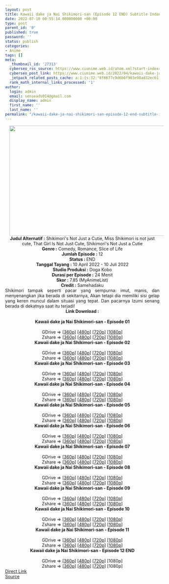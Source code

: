 ```yaml
---
layout: post
title: Kawaii dake ja Nai Shikimori-san (Episode 12 END) Subtitle Indonesia
date: 2022-07-10 00:55:14.000000000 +00:00
type: post
parent_id: '0'
published: true
password: ''
status: publish
categories:
- Anime
tags: []
meta:
  _thumbnail_id: '27313'
  cyberseo_rss_source: https://www.ciunime.web.id/atom.xml?start-index=1
  cyberseo_post_link: https://www.ciunime.web.id/2022/04/kawaii-dake-ja-nai-shikimori-san.html
  _jetpack_related_posts_cache: a:1:{s:32:"8f6677c9d6b0f903e98ad32ec61f8deb";a:2:{s:7:"expires";i:1657459016;s:7:"payload";a:3:{i:0;a:1:{s:2:"id";i:27067;}i:1;a:1:{s:2:"id";i:26983;}i:2;a:1:{s:2:"id";i:27177;}}}}
  rank_math_internal_links_processed: '1'
author:
  login: admin
  email: senseads014@gmail.com
  display_name: admin
  first_name: ''
  last_name: ''
permalink: "/kawaii-dake-ja-nai-shikimori-san-episode-12-end-subtitle-indonesia/"
---
```

<div class="separator" style="clear: both; text-align: center;"><a href="https://blogger.googleusercontent.com/img/b/R29vZ2xl/AVvXsEj2YEE0hmCnMjSKPRDHKPmxEZ7gVvOyYSLoCHgeo3wmASW4K2g7TLSASRhJD6Qthqx1MppSztVjGOsa7STSS_cS8OveajYhhMSkx28izrLuWKYi2OidsrzxYPnPSk-nR-utMp7qO3Qj1PbICyqjGeArRDxs5KHd3t1CnOkIHHIlyaa6gpafdgoZqRY_/s1280/Kawaii%20dake%20ja%20Nai%20Shikimori-san.jpg" style="margin-left: 1em; margin-right: 1em;"><img border="0" data-original-height="720" data-original-width="1280" height="360" src="{{ site.baseurl }}/assets/2022/07/Kawaii%20dake%20ja%20Nai%20Shikimori-san.jpg" width="640" /></a></div>
<div class="separator" style="clear: both; text-align: center;"></div>
<div style="text-align: center;"><b>Judul</b><b><b> Alternatif</b> :</b> Shikimori's Not Just a Cutie, Miss Shikimori is not just cute, That Girl Is Not Just Cute,&nbsp;Shikimori's Not Just a Cutie</div>
<div style="text-align: center;"><b><b>Genre :</b></b> Comedy, Romance, Slice of Life</div>
<div style="text-align: center;"><b>Jumlah Episode :</b> 12<br /><b>Status :&nbsp;</b>END<br /><b>Tanggal Tayang :</b> 10 April&nbsp;2022 - 10 Juli 2022<br /><b>Studio Produksi :</b>&nbsp;Doga Kobo<br /><b>Durasi per Episode :</b> 24 Menit</div>
<div style="text-align: center;"><b>Skor :</b> 7.85 (MyAnimeList)</div>
<div style="text-align: center;"><b>Credit :</b>&nbsp;Samehadaku</div>
<div style="text-align: center;"></div>
<div style="text-align: justify;">Shikimori tampak seperti pacar yang sempurna: imut, manis, dan menyenangkan jika berada di sekitarnya, Akan tetapi dia memiliki sisi gelap yang keren muncul dalam situasi yang tepat. Dan pacarnya Izumi senang berada di dekatnya saat itu terjadi!</div>
<div style="text-align: justify;"></div>
<div style="text-align: justify;"></div>
<div style="text-align: center;">
<div style="text-align: center;">
<div style="text-align: left;">
<div style="text-align: center;"><b>Link Download :</b></div>
<div style="text-align: center;"><b><br /></b></div>
<div style="text-align: center;"><span style="text-align: left;"><b>Kawaii dake ja Nai Shikimori-san&nbsp;</b></span><b>- Episode 01</b></div>
<div style="text-align: center;"><b><br /></b></div>
<div style="text-align: center;">GDrive =&gt; [<a href="https://acefile.co/f/72253576/kdjns-01-360p-samehadaku-care-mp4" target="_blank" rel="noopener">360p</a>] [<a href="https://acefile.co/f/72253582/kdjns-01-480p-samehadaku-care-mp4" target="_blank" rel="noopener">480p</a>] [<a href="https://acefile.co/f/72253830/kdjns-01-mp4hd-samehadaku-care-mp4" target="_blank" rel="noopener">720p</a>] [<a href="https://acefile.co/f/72254261/kdjns-01-fullhd-samehadaku-care-mp4" target="_blank" rel="noopener">1080p</a>]</div>
<div style="text-align: center;">Zshare =&gt; [<a href="https://www59.zippyshare.com/v/5BxBibyZ/file.html" target="_blank" rel="noopener">360p</a>] [<a href="https://www59.zippyshare.com/v/fL1nTz8F/file.html" target="_blank" rel="noopener">480p</a>] [<a href="https://www12.zippyshare.com/v/zC9BDuuN/file.html" target="_blank" rel="noopener">720p</a>] [<a href="https://www32.zippyshare.com/v/qIz4q5xn/file.html" target="_blank" rel="noopener">1080p</a>]</div>
<div style="text-align: center;"></div>
<div style="text-align: center;">
<div><span style="text-align: left;"><b>Kawaii dake ja Nai Shikimori-san&nbsp;</b></span><b>- Episode 02</b></div>
<div><b><br /></b></div>
<div>GDrive =&gt; [<a href="https://acefile.co/f/72797666/kdjns-02-360p-samehadaku-care-mp4" target="_blank" rel="noopener">360p</a>] [<a href="https://acefile.co/f/72797674/kdjns-02-480p-samehadaku-care-mp4" target="_blank" rel="noopener">480p</a>] [<a href="https://acefile.co/f/72797952/kdjns-02-mp4hd-samehadaku-care-mp4" target="_blank" rel="noopener">720p</a>] [<a href="https://acefile.co/f/72798551/kdjns-02-fullhd-samehadaku-care-mp4" target="_blank" rel="noopener">1080p</a>]</div>
<div>Zshare =&gt; [<a href="https://www114.zippyshare.com/v/EN6UL0PE/file.html" target="_blank" rel="noopener">360p</a>] [<a href="https://www114.zippyshare.com/v/C6HUJ60U/file.html" target="_blank" rel="noopener">480p</a>] [<a href="https://www98.zippyshare.com/v/WweZWixZ/file.html" target="_blank" rel="noopener">720p</a>] [<a href="https://www96.zippyshare.com/v/AAFvzebc/file.html" target="_blank" rel="noopener">1080p</a>]</div>
<div></div>
<div>
<div><span style="text-align: left;"><b>Kawaii dake ja Nai Shikimori-san&nbsp;</b></span><b>- Episode 03</b></div>
<div><b><br /></b></div>
<div>GDrive =&gt; [<a href="https://acefile.co/f/73325606/kdjns-03-360p-samehadaku-care-mp4" target="_blank" rel="noopener">360p</a>] [<a href="https://acefile.co/f/73325617/kdjns-03-480p-samehadaku-care-mp4" target="_blank" rel="noopener">480p</a>] [<a href="https://acefile.co/f/73325755/kdjns-03-mp4hd-samehadaku-care-mp4" target="_blank" rel="noopener">720p</a>] [<a href="https://acefile.co/f/73326257/kdjns-03-fullhd-samehadaku-care-mp4" target="_blank" rel="noopener">1080p</a>]</div>
<div>Zshare =&gt; [<a href="https://www30.zippyshare.com/v/o8bz3u1L/file.html" target="_blank" rel="noopener">360p</a>] [<a href="https://www30.zippyshare.com/v/AqemeZ8I/file.html" target="_blank" rel="noopener">480p</a>] [<a href="https://www52.zippyshare.com/v/KbCi3l1j/file.html" target="_blank" rel="noopener">720p</a>] [<a href="https://www106.zippyshare.com/v/XENhgh7C/file.html" target="_blank" rel="noopener">1080p</a>]</div>
</div>
<div></div>
<div>
<div><span style="text-align: left;"><b>Kawaii dake ja Nai Shikimori-san&nbsp;</b></span><b>- Episode 04</b></div>
<div><b><br /></b></div>
<div>GDrive =&gt; [<a href="https://acefile.co/f/73861821/kdjns-04-360p-samehadaku-care-mp4" target="_blank" rel="noopener">360p</a>] [<a href="https://acefile.co/f/73861827/kdjns-04-480p-samehadaku-care-mp4" target="_blank" rel="noopener">480p</a>] [<a href="https://acefile.co/f/73862042/kdjns-04-mp4hd-samehadaku-care-mp4" target="_blank" rel="noopener">720p</a>] [<a href="https://acefile.co/f/73862403/kdjns-04-fullhd-samehadaku-care-mp4" target="_blank" rel="noopener">1080p</a>]</div>
<div>Zshare =&gt; [<a href="https://www95.zippyshare.com/v/zIqTELkK/file.html" target="_blank" rel="noopener">360p</a>] [<a href="https://www95.zippyshare.com/v/2hCTdGcq/file.html" target="_blank" rel="noopener">480p</a>] [<a href="https://www91.zippyshare.com/v/ySAXT5EU/file.html" target="_blank" rel="noopener">720p</a>] [<a href="https://www33.zippyshare.com/v/s9vvLD7m/file.html" target="_blank" rel="noopener">1080p</a>]</div>
</div>
<div></div>
<div>
<div><span style="text-align: left;"><b>Kawaii dake ja Nai Shikimori-san&nbsp;</b></span><b>- Episode 05</b></div>
<div><b><br /></b></div>
<div>GDrive =&gt; [<a href="https://acefile.co/f/74305255/kdjns-05-360p-samehadaku-care-mp4" target="_blank" rel="noopener">360p</a>] [<a href="https://acefile.co/f/74305263/kdjns-05-480p-samehadaku-care-mp4" target="_blank" rel="noopener">480p</a>] [<a href="https://acefile.co/f/74305494/kdjns-05-mp4hd-samehadaku-care-mp4" target="_blank" rel="noopener">720p</a>] [<a href="https://acefile.co/f/74305919/kdjns-05-fullhd-samehadaku-care-mp4" target="_blank" rel="noopener">1080p</a>]</div>
<div>Zshare =&gt; [<a href="https://www58.zippyshare.com/v/oCY0Iuyd/file.html" target="_blank" rel="noopener">360p</a>] [<a href="https://www58.zippyshare.com/v/QKwhUas8/file.html" target="_blank" rel="noopener">480p</a>] [<a href="https://www115.zippyshare.com/v/zE2q4kck/file.html" target="_blank" rel="noopener">720p</a>] [<a href="https://www41.zippyshare.com/v/1HbgejGZ/file.html" target="_blank" rel="noopener">1080p</a>]</div>
</div>
<div></div>
<div>
<div><span style="text-align: left;"><b>Kawaii dake ja Nai Shikimori-san&nbsp;</b></span><b>- Episode 06</b></div>
<div><b><br /></b></div>
<div>GDrive =&gt; [<a href="https://acefile.co/f/74818206/kdjns-06-360p-samehadaku-care-mp4" target="_blank" rel="noopener">360p</a>] [<a href="https://acefile.co/f/74818210/kdjns-06-480p-samehadaku-care-mp4" target="_blank" rel="noopener">480p</a>] [<a href="https://acefile.co/f/74818390/kdjns-06-mp4hd-samehadaku-care-mp4" target="_blank" rel="noopener">720p</a>] [<a href="https://acefile.co/f/74819115/kdjns-06-fullhd-samehadaku-care-mp4" target="_blank" rel="noopener">1080p</a>]</div>
<div>Zshare =&gt; [<a href="https://www6.zippyshare.com/v/HaynXtnP/file.html" target="_blank" rel="noopener">360p</a>] [<a href="https://www6.zippyshare.com/v/n6cG73ag/file.html" target="_blank" rel="noopener">480p</a>] [<a href="https://www17.zippyshare.com/v/36sqBOw1/file.html" target="_blank" rel="noopener">720p</a>] [<a href="https://www62.zippyshare.com/v/HqCEpbnV/file.html" target="_blank" rel="noopener">1080p</a>]</div>
</div>
<div></div>
<div>
<div><span style="text-align: left;"><b>Kawaii dake ja Nai Shikimori-san&nbsp;</b></span><b>- Episode 07</b></div>
<div><b><br /></b></div>
<div>GDrive =&gt; [<a href="https://acefile.co/f/75808582/kdjns-07-360p-samehadaku-care-mp4" target="_blank" rel="noopener">360p</a>] [<a href="https://acefile.co/f/75808586/kdjns-07-480p-samehadaku-care-mp4" target="_blank" rel="noopener">480p</a>] [<a href="https://acefile.co/f/75808802/kdjns-07-mp4hd-samehadaku-care-mp4" target="_blank" rel="noopener">720p</a>] [<a href="https://acefile.co/f/75809201/kdjns-07-fullhd-samehadaku-care-mp4" target="_blank" rel="noopener">1080p</a>]</div>
<div>Zshare =&gt; [<a href="https://www7.zippyshare.com/v/cLhvFAsq/file.html" target="_blank" rel="noopener">360p</a>] [<a href="https://www7.zippyshare.com/v/UyuDY99u/file.html" target="_blank" rel="noopener">480p</a>] [<a href="https://www69.zippyshare.com/v/ZozSEVML/file.html" target="_blank" rel="noopener">720p</a>] [<a href="https://www15.zippyshare.com/v/BU4Ybn0D/file.html" target="_blank" rel="noopener">1080p</a>]</div>
</div>
<div></div>
<div>
<div><span style="text-align: left;"><b>Kawaii dake ja Nai Shikimori-san&nbsp;</b></span><b>- Episode 08</b></div>
<div><b><br /></b></div>
<div>GDrive =&gt; [<a href="https://acefile.co/f/76314672/kdjns-08-360p-samehadaku-care-mp4" target="_blank" rel="noopener">360p</a>] [<a href="https://acefile.co/f/76314680/kdjns-08-480p-samehadaku-care-mp4" target="_blank" rel="noopener">480p</a>] [<a href="https://acefile.co/f/76314918/kdjns-08-mp4hd-samehadaku-care-mp4" target="_blank" rel="noopener">720p</a>] [<a href="https://acefile.co/f/76315222/kdjns-08-fullhd-samehadaku-care-mp4" target="_blank" rel="noopener">1080p</a>]</div>
<div>Zshare =&gt; [<a href="https://www100.zippyshare.com/v/w6HAKP6V/file.html" target="_blank" rel="noopener">360p</a>] [<a href="https://www100.zippyshare.com/v/JTG9t5GZ/file.html" target="_blank" rel="noopener">480p</a>] [<a href="https://www46.zippyshare.com/v/huU3eX6q/file.html" target="_blank" rel="noopener">720p</a>] [<a href="https://www111.zippyshare.com/v/b0EptCUb/file.html" target="_blank" rel="noopener">1080p</a>]</div>
</div>
<div></div>
<div>
<div><span style="text-align: left;"><b>Kawaii dake ja Nai Shikimori-san&nbsp;</b></span><b>- Episode 09</b></div>
<div><b><br /></b></div>
<div>GDrive =&gt; [<a href="https://acefile.co/f/77338616/kdjns-09-360p-samehadaku-care-mp4" target="_blank" rel="noopener">360p</a>] [<a href="https://acefile.co/f/77338624/kdjns-09-480p-samehadaku-care-mp4" target="_blank" rel="noopener">480p</a>] [<a href="https://acefile.co/f/77339164/kdjns-09-mp4hd-samehadaku-care-mp4" target="_blank" rel="noopener">720p</a>] [<a href="https://acefile.co/f/77339469/kdjns-09-fullhd-samehadaku-care-mp4" target="_blank" rel="noopener">1080p</a>]</div>
<div>Zshare =&gt; [<a href="https://www52.zippyshare.com/v/80Z0Fmij/file.html" target="_blank" rel="noopener">360p</a>] [<a href="https://www52.zippyshare.com/v/zHVWFHS0/file.html" target="_blank" rel="noopener">480p</a>] [<a href="https://www47.zippyshare.com/v/3amzYGAj/file.html" target="_blank" rel="noopener">720p</a>] [<a href="https://www69.zippyshare.com/v/4GpJXVeA/file.html" target="_blank" rel="noopener">1080p</a>]</div>
</div>
<div></div>
<div>
<div><span style="text-align: left;"><b>Kawaii dake ja Nai Shikimori-san&nbsp;</b></span><b>- Episode 10</b></div>
<div><b><br /></b></div>
<div>GDrive =&gt; [<a href="https://acefile.co/f/77898305/kdjns-10-360p-samehadaku-care-mp4" target="_blank" rel="noopener">360p</a>] [<a href="https://acefile.co/f/77898309/kdjns-10-480p-samehadaku-care-mp4" target="_blank" rel="noopener">480p</a>] [<a href="https://acefile.co/f/77898466/kdjns-10-mp4hd-samehadaku-care-mp4" target="_blank" rel="noopener">720p</a>] [<a href="https://acefile.co/f/77898824/kdjns-10-fullhd-samehadaku-care-mp4" target="_blank" rel="noopener">1080p</a>]</div>
<div>Zshare =&gt; [<a href="https://www18.zippyshare.com/v/wpJcgEKX/file.html" target="_blank" rel="noopener">360p</a>] [<a href="https://www18.zippyshare.com/v/Ip1e42wO/file.html" target="_blank" rel="noopener">480p</a>] [<a href="https://www101.zippyshare.com/v/bciq6vAT/file.html" target="_blank" rel="noopener">720p</a>] [<a href="https://www24.zippyshare.com/v/RCkMOFA2/file.html" target="_blank" rel="noopener">1080p</a>]</div>
</div>
<div></div>
<div>
<div><span style="text-align: left;"><b>Kawaii dake ja Nai Shikimori-san&nbsp;</b></span><b>- Episode 11</b></div>
<div><b><br /></b></div>
<div>GDrive =&gt; [<a href="https://acefile.co/f/78468028/kdjns-11-360p-samehadaku-care-mp4" target="_blank" rel="noopener">360p</a>] [<a href="https://acefile.co/f/78468032/kdjns-11-480p-samehadaku-care-mp4" target="_blank" rel="noopener">480p</a>] [<a href="https://acefile.co/f/78468262/kdjns-11-mp4hd-samehadaku-care-mp4" target="_blank" rel="noopener">720p</a>] [<a href="https://acefile.co/f/78468628/kdjns-11-fullhd-samehadaku-care-mp4" target="_blank" rel="noopener">1080p</a>]</div>
<div>Zshare =&gt; [<a href="https://www74.zippyshare.com/v/NHuJAVN5/file.html" target="_blank" rel="noopener">360p</a>] [<a href="https://www74.zippyshare.com/v/bHjtFm6S/file.html" target="_blank" rel="noopener">480p</a>] [<a href="https://www7.zippyshare.com/v/Us9wIalT/file.html" target="_blank" rel="noopener">720p</a>] [<a href="https://www61.zippyshare.com/v/hgiVy7U5/file.html" target="_blank" rel="noopener">1080p</a>]</div>
</div>
<div></div>
<div>
<div><span style="text-align: left;"><b>Kawaii dake ja Nai Shikimori-san&nbsp;</b></span><b>- Episode 12 END</b></div>
<div><b><br /></b></div>
<div>GDrive =&gt; [<a href="http://www.solidfiles.com/v/x5KqQ33kvVzN8" target="_blank" rel="noopener">360p</a>] [<a href="http://www.solidfiles.com/v/z3GdXjyqpQYBP" target="_blank" rel="noopener">480p</a>] [<a href="http://www.solidfiles.com/v/Lg5GPZB2MDzp3" target="_blank" rel="noopener">720p</a>] [1080p]</div>
<div>Zshare =&gt; [<a href="https://www118.zippyshare.com/v/ESzNX4rc/file.html" target="_blank" rel="noopener">360p</a>] [<a href="https://www118.zippyshare.com/v/PbxlSip8/file.html" target="_blank" rel="noopener">480p</a>] [<a href="https://www118.zippyshare.com/v/yU4hXOjA/file.html" target="_blank" rel="noopener">720p</a>] [1080p]</div>
</div>
</div>
</div>
</div>
</div>
<link rel="stylesheet" href="https://cdnjs.cloudflare.com/ajax/libs/font-awesome/4.7.0/css/font-awesome.min.css" />
<div class="divbtn"> <a href="https://handymansurrender.com/fihup8buzv?key=94550f7ce39444073321dde3b8782f97" class="btn"><i class="fa fa-download"></i> Direct Link</a> <br /><a href="https://www.ciunime.web.id/2022/04/kawaii-dake-ja-nai-shikimori-san.html">Source</a> </div>

